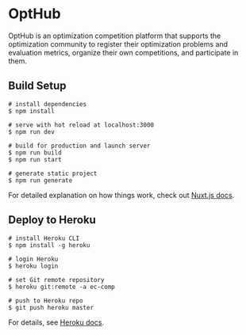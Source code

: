 # OptHub

OptHub is an optimization competition platform that supports the optimization community to register their optimization problems and evaluation metrics, organize their own competitions, and participate in them.

## Build Setup

```
# install dependencies
$ npm install

# serve with hot reload at localhost:3000
$ npm run dev

# build for production and launch server
$ npm run build
$ npm run start

# generate static project
$ npm run generate
```

For detailed explanation on how things work, check out [Nuxt.js docs](https://nuxtjs.org).

## Deploy to Heroku

```
# install Heroku CLI
$ npm install -g heroku

# login Heroku
$ heroku login

# set Git remote repository
$ heroku git:remote -a ec-comp

# push to Heroku repo
$ git push heroku master
```

For details, see [Heroku docs](https://devcenter.heroku.com/ja/articles/git).
